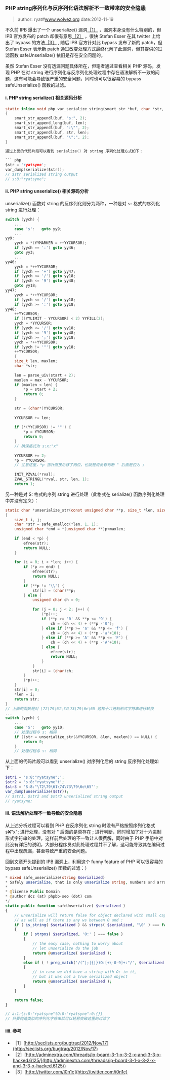 ### PHP string序列化与反序列化语法解析不一致带来的安全隐患
> author: ryat#www.wolvez.org date:2012-11-19

不久前 IPB 爆出了一个 unserialize() 漏洞[［1］](http://seclists.org/bugtraq/2012/Nov/17) ，漏洞本身没有什么特别的，但 IPB 官方发布的 patch 却很有意思[［2］](http://adminextra.com/threads/ip-board-3-1-x-3-2-x-and-3-3-x-hacked.6125/) ，很快 Stefan Esser 在其 twitter 上给出了 bypass 的方法[［3］](http://twitter.com/i0n1c) , 随后 IPB 官方针对此 bypass 发布了新的 patch，但 Stefan Esser 表示新 patch 通过改变处理方式最终化解了此漏洞，但其提供的过滤函数 safeUnserialize() 依旧是存在安全问题的。

虽然 Stefan Esser 没有透漏问题具体所在，但笔者通过查看相关 PHP 源码，发现 PHP 在对 string 进行序列化与反序列化处理过程中存在语法解析不一致的问题，这有可能会导致很严重的安全问题，同时也可以很容易的 bypass safeUnserialize() 函数的过滤。

#### i. PHP string serialize() 相关源码分析
``` c
static inline void php_var_serialize_string(smart_str *buf, char *str, int len) /* {{{ */
{
	smart_str_appendl(buf, "s:", 2);
	smart_str_append_long(buf, len);
	smart_str_appendl(buf, ":\"", 2);
	smart_str_appendl(buf, str, len);
	smart_str_appendl(buf, "\";", 2);
}

通过上面的代码片段可以看到 serialize() 对 string 序列化处理方式如下：

``` php
$str = 'ryatsyne';
var_dump(serialize($str));
// $str serialized string output
// s:8:"ryatsyne";
```

#### ii. PHP string unserialize() 相关源码分析

unserialize() 函数对 string 的反序列化则分为两种，一种是对 `s:` 格式的序列化 string 进行处理：

``` c
switch (yych) {
	...
	case 's':	goto yy9;
	...
yy9:
	yych = *(YYMARKER = ++YYCURSOR);
	if (yych == ':') goto yy46;
	goto yy3;
	...
yy46:
	yych = *++YYCURSOR;
	if (yych == '+') goto yy47;
	if (yych <= '/') goto yy18;
	if (yych <= '9') goto yy48;
	goto yy18;
yy47:
	yych = *++YYCURSOR;
	if (yych <= '/') goto yy18;
	if (yych >= ':') goto yy18;
yy48:
	++YYCURSOR;
	if ((YYLIMIT - YYCURSOR) < 2) YYFILL(2);
	yych = *YYCURSOR;
	if (yych <= '/') goto yy18;
	if (yych <= '9') goto yy48;
	if (yych >= ';') goto yy18;
	yych = *++YYCURSOR;
	if (yych != '"') goto yy18;
	++YYCURSOR;
	{
	size_t len, maxlen;
	char *str;
	
	len = parse_uiv(start + 2);
	maxlen = max - YYCURSOR;
	if (maxlen < len) {
		*p = start + 2;
		return 0;
	}
	
	str = (char*)YYCURSOR;
	
	YYCURSOR += len;
	
	if (*(YYCURSOR) != '"') {
		*p = YYCURSOR;
		return 0;
	}
    // 确保格式为 s:x:"x"
	
	YYCURSOR += 2;
	*p = YYCURSOR;
    // 注意这里，*p 指针直接后移了两位，也就是说没有判断 " 后面是否为 ;
		
	INIT_PZVAL(*rval);
	ZVAL_STRINGL(*rval, str, len, 1);
	return 1;
```

另一种是对 S: 格式的序列 string 进行处理（此格式在 serialize() 函数序列化处理中并没有定义）：

``` c
static char *unserialize_str(const unsigned char **p, size_t *len, size_t maxlen)
{
	size_t i, j;
	char *str = safe_emalloc(*len, 1, 1);
	unsigned char *end = *(unsigned char **)p+maxlen;
	
	if (end < *p) {
		efree(str);
		return NULL;
	}
	
	for (i = 0; i < *len; i++) {
		if (*p >= end) {
			efree(str);
			return NULL;
		}
		if (**p != '\\') {
			str[i] = (char)**p;
		} else {
			unsigned char ch = 0;
			
			for (j = 0; j < 2; j++) {
				(*p)++;
				if (**p >= '0' && **p <= '9') {
					ch = (ch << 4) + (**p -'0');
				} else if (**p >= 'a' && **p <= 'f') {
					ch = (ch << 4) + (**p -'a'+10);
				} else if (**p >= 'A' && **p <= 'F') {
					ch = (ch << 4) + (**p -'A'+10);
				} else {
					efree(str);
					return NULL;
				}
			}
			str[i] = (char)ch;
		}
		(*p)++;
	}
	str[i] = 0;
	*len = i;
	return str;
}
// 上面的函数是对 \72\79\61\74\73\79\6e\65 这样十六进制形式字符串进行转换
...
switch (yych) {
	...
	case 'S':	goto yy10;
	// 处理过程与 s: 相同				
	if ((str = unserialize_str(&YYCURSOR, &len, maxlen)) == NULL) {
		return 0;
	}
	// 处理过程与 s: 相同
```

从上面的代码片段可以看到 unserialize() 对序列化后的 string 反序列化处理如下：

``` php
$str1 = 's:8:"ryatsyne";';
$str2 = 's:8:"ryatsyne"t';
$str3 = 'S:8:"\72\79\61\74\73\79\6e\65"';
var_dump(unserialize($str));
// $str1, $str2 and $str3 unserialized string output
// ryatsyne;
```

#### iii. 语法解析处理不一致导致的安全隐患

从上述分析过程可以看到 PHP 在反序列化 string 时没有严格按照序列化格式 s:x:"x"; 进行处理，没有对 " 后面的是否存在 ; 进行判断，同时增加了对十六进制形式字符串的处理，这样前后处理的不一致让人很费解，同时由于 PHP 手册中对此没有详细的说明，大部分程序员对此处理过程并不了解，这可能导致其在编码过程中出现疏漏，甚至导致严重的安全问题。

回到文章开头提到的 IPB 漏洞上，利用这个 funny feature of PHP 可以很容易的 bypass safeUnserialize() 函数的过滤：）

``` php
* mixed safe_unserialize(string $serialized)
* Safely unserialize, that is only unserialize string, numbers and arrays, not objects
*
* @license Public Domain
* @author dcz (at) phpbb-seo (dot) com
*/
static public function safeUnserialize( $serialized )
{
    // unserialize will return false for object declared with small cap o
    // as well as if there is any ws between O and :
    if ( is_string( $serialized ) && strpos( $serialized, "\0" ) === false )
    {
        if ( strpos( $serialized, 'O:' ) === false )
        {
            // the easy case, nothing to worry about
            // let unserialize do the job
            return @unserialize( $serialized );
        }
        else if ( ! preg_match('/(^|;|{|})O:[+\-0-9]+:"/', $serialized ) )
        {
            // in case we did have a string with O: in it,
            // but it was not a true serialized object
            return @unserialize( $serialized );
        }
    }

    return false;
}

// a:1:{s:8:"ryatsyne"tO:8:"ryatsyne":0:{}}
// 只要构造类似的序列化字符串就可以轻易突破这里的过滤了
```

#### iiii. 参考

* ［1］[http://seclists.org/bugtraq/2012/Nov/17](http://seclists.org/bugtraq/2012/Nov/17)
* ［2］[http://adminextra.com/threads/ip-board-3-1-x-3-2-x-and-3-3-x-hacked.6125/](http://adminextra.com/threads/ip-board-3-1-x-3-2-x-and-3-3-x-hacked.6125/)
* ［3］[http://twitter.com/i0n1c](http://twitter.com/i0n1c)
